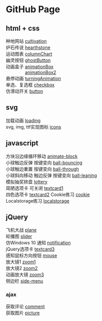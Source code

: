 # GitHub Page
## html + css
种地网站 [cultivation](https://yukiii8102.github.io/html+css/cultivation/)  
炉石传说 [hearthstone](https://yukiii8102.github.io/html+css/hearthstone/)  
运动图表 [columnChart](https://yukiii8102.github.io/html+css/columnchart/column-chart.html)  
幽灵按钮 [ghostButton](https://yukiii8102.github.io/html+css/practices/ghost_button.html)  
动画盒子 [animationBox](https://yukiii8102.github.io/html+css/practices/animationbox.html)  
&emsp;&emsp;&emsp;&emsp; [animationBox2](https://yukiii8102.github.io/html+css/practices/animationbox2.html)  
悬停动画 [turningAnimation](https://yukiii8102.github.io/html+css/practices/turningAnimation.html)  
单选、复选框 [checkbox](https://yukiii8102.github.io/html+css/practices/checkbox.html)  
仿滑动开关 [button](https://yukiii8102.github.io/html+css/practices/button.html)
## svg
加载动画 [loading](https://yukiii8102.github.io/svg/loading.html)  
svg, img, ttf实现图标 [icons](https://yukiii8102.github.io/svg/icons.html)
## javascript
方块沿边缘循环移动 [animate-block](https://yukiii8102.github.io/javascript/animate-block.html)  
小球触边反弹 按键变向 [ball-bouncing](https://yukiii8102.github.io/javascript/keypress1-bounce.html)  
小球触边重置 按键变向 [ball-through](https://yukiii8102.github.io/javascript/keypress2-through.html)  
小球斜向移动 触边反弹 按键变向 [ball-leaning](https://yukiii8102.github.io/javascript/keypress3-lean.html)  
模拟抽奖转盘 [lottery](https://yukiii8102.github.io/javascript/lottery.html)  
简陋选项卡 可关闭 [textcard1](https://yukiii8102.github.io/javascript/textcard1.html)  
四色选项卡 [textcard2](https://yukiii8102.github.io/javascript/textcard2.html)
Cookie练习 [cookie](https://yukiii8102.github.io/javascript/cookie.html)  
Localstorage练习 [localstorage](https://yukiii8102.github.io/javascript/localstorage.html)  
## jQuery
飞机大战 [plane](https://yukiii8102.github.io/jQuery/plane/plane.html)  
轮播图 [slider](https://yukiii8102.github.io/jQuery/slider/slider.html)  
仿Windows 10 通知 [notification](https://yukiii8102.github.io/jQuery/toast.html)  
jQuery选项卡 [textcard3](https://yukiii8102.github.io/jQuery/jQcard.html)  
感知鼠标方向按钮 [mouse](https://yukiii8102.github.io/jQuery/mouse.html)  
放大镜1 [zoom1](https://yukiii8102.github.io/jQuery/zoom.html)  
放大镜2 [zoom2](https://yukiii8102.github.io/jQuery/zoom1.html)  
动画放大镜 [zoom3](https://yukiii8102.github.io/jQuery/zoomclip.html)  
侧边栏 [side-menu](https://yukiii8102.github.io/jQuery/side-menu.html)  
### ajax
获取评论 [comment](https://yukiii8102.github.io/jQuery/ajax/ajax1.html)  
获取图片 [picture](https://yukiii8102.github.io/jQuery/ajax/ajax2.html)